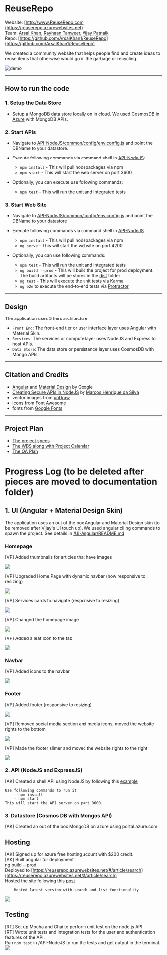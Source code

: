 # ReuseRepo

 Website: [http://www.ReuseRepo.com](https://reuserepo.azurewebsites.net)  
 Team: [Arsal Khan](https://github.com/ArsalKhan1), [Rayhaan Tanweer](https://github.com/RayhaanT), [Vijay Patnaik](https://github.com/VijayTheGr8)  
 Repo: [https://github.com/ArsalKhan1/ReuseRepo](https://github.com/ArsalKhan1/ReuseRepo)  
  
 We created a community website that helps people find and create ideas to reuse items that otherwise would go in the garbage or recycling.
 
   ![demo](images/demo.gif) 

---

## How to run the code

### 1. Setup the Data Store
+ Setup a MongoDB data store locally on in cloud. We used CosmosDB in [Azure](https://portal.azure.com) with MongoDB APIs.

### 2. Start APIs
+ Navigate to [API-NodeJS/common/config/env.config.js](API-NodeJS/common/config/env.config.js) and point the DBName to your datastore. 
+ Execute following commands via command shell in [API-NodeJS](API-NodeJS): 
    - `npm install` - This will pull nodepackages via npm
    - `npm start`   - This will start the web server on port 3600

+ Optionally, you can execute use following commands:
    - `npm test`    - This will run the unit and integrated tests

### 3. Start Web Site
+ Navigate to [API-NodeJS/common/config/env.config.js](API-NodeJS/common/config/env.config.js) and point the DBName to your datastore 
+ Execute following commands via command shell in [API-NodeJS](API-NodeJS)  
    - `npm install` - This will pull nodepackages via npm
    - `ng serve`    - This will start the website on port 4200

+ Optionally, you can use following commands:
    - `npm test`    - This will run the unit and integrated tests
    - `ng build --prod` - This will build the project for prod deployment. The build artifacts will be stored in the [dist](/UI-Angular/dist) folder
    - `ng test`     - This will execute the unit tests via [Karma](https://karma-runner.github.io)
    - `ng e2e` to execute the end-to-end tests via [Protractor](http://www.protractortest.org/)

---

## Design
The application uses 3 tiers architecture
+ `Front End`: The front-end tier or user interface layer uses Angular with Material Skin.
+ `Services`: The services or compute layer uses NodeJS and Express to host APIs.
+ `Data Store`: The data store or persistance layer uses CosmosDB with Mongo APIs.

---

## Citation and Credits
   + [Angular](https://angular.io/) and [Material Design](https://material.io/design) by Google
   + [Creating Secure APIs in NodeJS](https://www.toptal.com/nodejs/secure-rest-api-in-nodejs) by [Marcos Henrique da Silva](https://github.com/makinhs)
   + vector images from [unDraw](https://undraw.co/)
   + icons from [Font Awesome](https://fontawesome.com/)
   + fonts from [Google Fonts](https://fonts.google.com/specimen/Kumbh+Sans)
---

## Project Plan  
   + [The project specs](TBD)
   + [The WBS along with Project Calendar](Documentation/WBS.md) 
   + [The QA Plan](TBD)
  
 
# Progress Log (to be deleted after pieces are moved to documentation folder)
## 1. UI (Angular + Material Design Skin)
   The application uses an out of the box Angular and Material Design skin (to be removed after Vijay's UI touch up). We used angular cli ng commands to spawn the project. See details in [/UI-Angular/README.md](UI-Angular/README.md)
   
   ### Homepage
   
   [VP] Added thumbnails for articles that have images
   
   ![](images/thumbnail.png) 
   
   [VP] Upgraded Home Page with dynamic navbar (now responsive to resizing)
   
   ![](images/homepage.gif)
   
   [VP] Services cards to navigate (responsive to resizing)
   
   ![](images/cards.gif)
   
   [VP] Changed the homepage image
   
   ![](images/homepage3.0.png)
   
   [VP] Added a leaf icon to the tab
   
   ![](images/icon.png)
   
   ### Navbar
   
   [VP] Added icons to the navbar
   
   ![](images/homepage2.0.png)
   
   ### Footer
   
   [VP] Added footer (responsive to resizing)
   
   ![](images/footers.gif)
   
   [VP] Removed social media section and media icons, moved the website rights to the bottom
   
   ![](images/footer2.0.png)
   
   [VP] Made the footer slimer and moved the website rights to the right
   
   ![](images/footer3.0.png)
   

### 2. API (NodeJS and ExpressJS)
   [AK] Created a shell API using NodeJS by following this [example](https://www.toptal.com/nodejs/secure-rest-api-in-nodejs)  
   
    Use following commands to run it  
        - npm install  
        - npm start  
    This will start the API server on port 3600. 
 
### 3. Datastore (Cosmos DB with Mongos API)
   [AK] Created an out of the box MongoDB on azure using portal.azure.com

## Hosting
   [AK] Signed up for azure free hosting acount with $200 credit.  
   [AK] Built angular for deployment  
        ng build --prod  
        Deployed to [https://reuserepo.azurewebsites.net/#/article/search](https://reuserepo.azurewebsites.net/#/article/search)  
        Hosted the site following this [post](https://www.c-sharpcorner.com/article/easily-deploy-angular-app-to-azure-from-visual-studio-code/)         

        Hosted latest version with search and list functionality 
   ![](images/6-reuserepo-azurewebsite.png) 
   
   
## Testing
   [RT] Set up Mocha and Chai to perform unit test on the node.js API.  
   [RT] Wrote unit tests and integration tests for the user and authentication features of the API.  
        Run `npm test` in /API-NodeJS to run the tests and get output in the terminal.  
   ![](images/testing.PNG)
   
   
